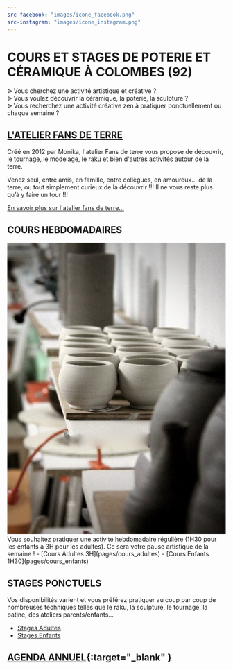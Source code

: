 ```yaml
---
src-facebook: "images/icone_facebook.png"
src-instagram: "images/icone_instagram.png"
---
```


# **COURS ET STAGES DE POTERIE ET CÉRAMIQUE À COLOMBES (92)**  

ᐉ Vous cherchez une activité artistique et créative ?  
ᐉ Vous voulez découvrir la céramique, la poterie, la sculpture ?  
ᐉ Vous recherchez une activité créative zen à pratiquer ponctuellement ou chaque semaine ?  


## [L'ATELIER FANS DE TERRE](pages/atelier.md)  
Créé en 2012 par Monika, l'atelier Fans de terre vous propose de découvrir, le tournage, le modelage, le raku et bien d'autres activités autour de la terre.    

Venez seul, entre amis, en famille, entre collègues, en amoureux… de la terre, ou tout simplement curieux de la découvrir !!! 
Il ne vous reste plus qu’à y faire un tour !!!  

[En savoir plus sur l'atelier fans de terre...](pages/atelier)  



## COURS HEBDOMADAIRES  
<img src="/images/Atelier-ceramique-poterie-colombes2_1.jpeg" class="image-stage">
Vous souhaitez pratiquer une activité hebdomadaire régulière (1H30 pour les enfants à 3H pour les adultes).  
Ce sera votre pause artistique de la semaine ! 
  - [Cours Adultes 3H](pages/cours_adultes)
  - [Cours Enfants 1H30](pages/cours_enfants)  

## STAGES PONCTUELS 
Vos disponibilités varient et vous préférez pratiquer au coup par coup de nombreuses techniques telles que le raku, la sculpture, le tournage, la patine, des ateliers parents/enfants...  
  - [Stages Adultes](pages/stages_adultes)
  - [Stages Enfants](pages/stages_enfants)


## [AGENDA ANNUEL](https://www.helloasso.com/associations/fans-de-terre){:target="_blank" }  


